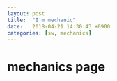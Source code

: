 ```yaml
---
layout: post
title:  "I'm mechanic"
date:   2018-04-21 14:30:43 +0900
categories: [sw, mechanics]
---
```


# mechanics page